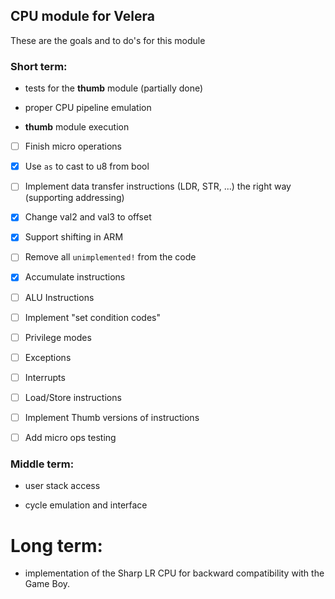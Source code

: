 ## CPU module for Velera

These are the goals and to do's for this module

### Short term:

- tests for the **thumb** module (partially done)

- proper CPU pipeline emulation

- **thumb** module execution

- [ ] Finish micro operations

- [X] Use `as` to cast to u8 from bool
- [ ] Implement data transfer instructions (LDR, STR, ...) the right way (supporting addressing)
- [X] Change val2 and val3 to offset
- [X] Support shifting in ARM
- [ ] Remove all `unimplemented!` from the code
- [X] Accumulate instructions
- [ ] ALU Instructions
- [ ] Implement "set condition codes"
- [ ] Privilege modes
- [ ] Exceptions
- [ ] Interrupts
- [ ] Load/Store instructions
- [ ] Implement Thumb versions of instructions
- [ ] Add micro ops testing

### Middle term:

- user stack access

- cycle emulation and interface

# Long term:

- implementation of the Sharp LR CPU for backward compatibility with the Game Boy.

